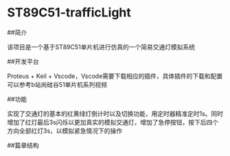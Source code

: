 # ST89C51-trafficLight
##简介

该项目是一个基于ST89C51单片机进行仿真的一个简易交通灯模拟系统

##开发平台

Proteus + Keil + Vscode，Vscode需要下载相应的插件，具体插件的下载和配置可以参考b站尚硅谷51单片机系列视频

##功能

实现了交通灯的基本的红黄绿灯倒计时以及切换功能，用定时器精准定时1s。同时增加了红灯最后3s闪烁以更加真实的模拟交通灯，增加了急停按钮，按下后四个方向全部红灯3s，以模拟紧急情况下的操作

##篇章结构

